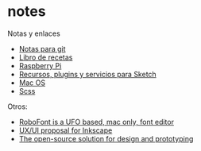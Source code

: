 # notes

Notas y enlaces

* [Notas para git](/git/index.md)
* [Libro de recetas](/cookbook/index.md)
* [Raspberry Pi](/raspberrypi/index.md)
* [Recursos, plugins y servicios para Sketch](/sketch/index.md)
* [Mac OS](/mac/index.md)
* [Scss](/scss/index.md)

Otros:

* [RoboFont is a UFO based, mac only, font editor](http://doc.robofont.com/)
* [UX/UI proposal for Inkscape](http://piweek.github.io/rethinkscape/)
* [The open-source solution for design and prototyping](https://www.uxbox.io/)

